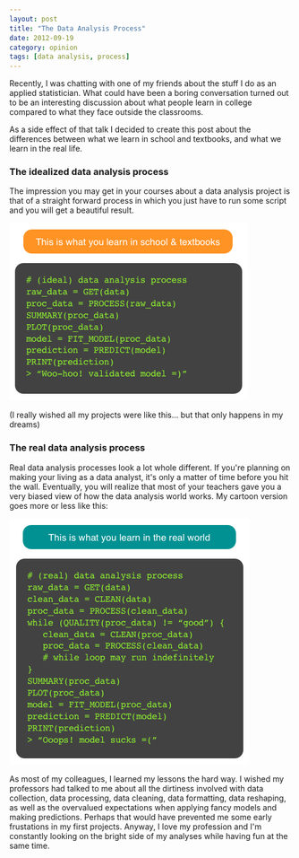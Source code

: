 ```yaml
---
layout: post
title: "The Data Analysis Process"
date: 2012-09-19
category: opinion
tags: [data analysis, process]
---
```


Recently, I was chatting with one of my friends about the stuff I do as an applied 
statistician. What could have been a boring conversation turned out to be an interesting 
discussion about what people learn in college compared to what they face outside the classrooms. 

<!--more-->

As a side effect of that talk I decided to create this post about the differences 
between what we learn in school and textbooks, and what we learn in the real life.


### The idealized data analysis process

The impression you may get in your courses about a data analysis project is that of a 
straight forward process in which you just have to run some script and you will get a 
beautiful result.

<img class="centered" src="/images/blog/ideal_process.png" />

(I really wished all my projects were like this... but that only happens in my dreams)


### The real data analysis process

Real data analysis processes look a lot whole different. If you're planning on making 
your living as a data analyst, it's only a matter of time before you hit the wall. 
Eventually, you will realize that most of your teachers gave you a very biased view of 
how the data analysis world works. My cartoon version goes more or less like this:

<img class="centered" src="/images/blog/real_data_analysis.png" />

As most of my colleagues, I learned my lessons the hard way. I wished my professors 
had talked to me about all the dirtiness involved with data collection, data processing, 
data cleaning, data formatting, data reshaping, as well as the overvalued expectations 
when applying fancy models and making predictions. Perhaps that would have prevented me 
some early frustations in my first projects. Anyway, I love my profession and I'm 
constantly looking on the bright side of my analyses while having fun at the same time.